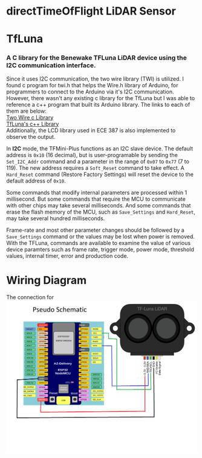 # directTimeOfFlight LiDAR Sensor

# TfLuna
### A C library for the Benewake TFLuna LiDAR device using the I2C communication interface. 
Since it uses I2C communication, the two wire library (TWI) is utilized. I found c program for twi.h that helps the Wire.h library of Arduino, for programmers to connect to the Arduino via it's I2C communication. However, there wasn't any existing c library for the TfLuna but I was able to reference a c++ program that built its Arduino library. The links to each of them are below: <br>
[Two Wire c Library](https://github.com/arduino/ArduinoCore-avr/blob/master/libraries/Wire/src/utility/twi.c "twi.c")<br>
[TfLuna's c++ Library](https://github.com/budryerson/TFLuna-I2C/blob/master/src/TFLI2C.cpp "TfLI2C.cpp")<br>
Additionally, the LCD library used in ECE 387 is also implemented to observe the output.

In **I2C** mode, the TFMini-Plus functions as an I2C slave device.  The default address is `0x10` (16 decimal), but is user-programable by sending the `Set_I2C_Addr` command and a parameter in the range of `0x07` to `0x77` (7 to 119).  The new address requires a `Soft_Reset` command to take effect.  A `Hard_Reset` command (Restore Factory Settings) will reset the device to the default address of `0x10`.

Some commands that modify internal parameters are processed within 1 millisecond.  But some commands that require the MCU to communicate with other chips may take several milliseconds.  And some commands that erase the flash memory of the MCU, such as `Save_Settings` and `Hard_Reset`, may take several hundred milliseconds.

Frame-rate and most other parameter changes should be followed by a `Save_Settings` command or the values may be lost when power is removed.  With the TFLuna, commands are available to examine the value of various device paramters such as frame rate, trigger mode, power mode, threshold values, internal timer, error and production code.

# Wiring Diagram
The connection for 
![Wiring Diagram](https://github.com/deeparshan/lidar/blob/main/Wiring_diagram.png)
